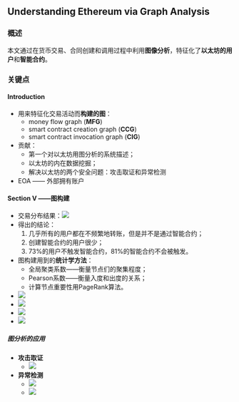 ## Understanding Ethereum via Graph Analysis


### 概述

本文通过在货币交易、合同创建和调用过程中利用**图像分析**，特征化了**以太坊的用户**和**智能合约**。



### 关键点

#### Introduction

- 用来特征化交易活动而**构建的图**：
  - money flow graph (**MFG**)
  - smart contract creation graph (**CCG**)
  - smart contract invocation graph (**CIG**)
- 贡献：
  - 第一个对以太坊用图分析的系统描述；
  - 以太坊的内在数据挖掘；
  - 解决以太坊的两个安全问题：攻击取证和异常检测
- EOA —— 外部拥有账户



#### Section V ——图构建

- 交易分布结果：![](https://ws1.sinaimg.cn/large/006tNbRwgy1fye5ifx5fmj30nw0e0jty.jpg)
- 得出的结论：
  1. 几乎所有的用户都在不频繁地转账，但是并不是通过智能合约；
  2. 创建智能合约的用户很少；
  3. 73%的用户不触发智能合约，81%的智能合约不会被触发。
- 图构建用到的**统计学方法**：
  - 全局聚类系数——衡量节点们的聚集程度；
  - Pearson系数——衡量入度和出度的关系；
  - 计算节点重要性用PageRank算法。
- ![](https://ws4.sinaimg.cn/large/006tNbRwgy1fye6fojmekj30qc06m0u5.jpg)
- ![](https://ws2.sinaimg.cn/large/006tNbRwgy1fye6g3f4jaj31a606udik.jpg)
- ![](https://ws4.sinaimg.cn/large/006tNbRwgy1fye6hohjeyj31da09cn0y.jpg)
- ![](https://ws4.sinaimg.cn/large/006tNbRwgy1fye6i18csaj31c807gju3.jpg)



##### 图分析的应用

- **攻击取证**
  - ![](https://ws4.sinaimg.cn/large/006tNbRwgy1fye6l7y254j30m60g2jsu.jpg)
- **异常检测**
  - ![](https://ws4.sinaimg.cn/large/006tNbRwgy1fye6lr8zutj30mu0js77a.jpg)
  - ![](https://ws1.sinaimg.cn/large/006tNbRwgy1fye6n0iu9jj30xq0d0q4q.jpg)







